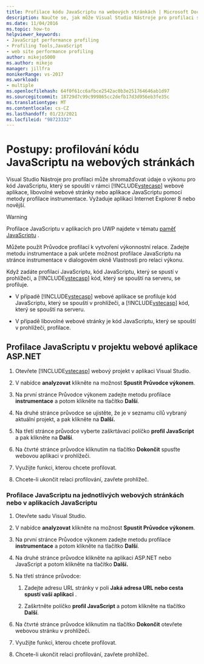 ```yaml
---
title: Profilace kódu JavaScriptu na webových stránkách | Microsoft Docs
description: Naučte se, jak může Visual Studio Nástroje pro profilaci shromažďovat údaje o výkonu pro JavaScriptový kód pomocí metody profilace instrumentace.
ms.date: 11/04/2016
ms.topic: how-to
helpviewer_keywords:
- JavaScript performance profiling
- Profiling Tools,JavaScript
- web site performance profiling
author: mikejo5000
ms.author: mikejo
manager: jillfra
monikerRange: vs-2017
ms.workload:
- multiple
ms.openlocfilehash: 64f0f61cc6afbce2542ac0b3e251764646ab1d97
ms.sourcegitcommit: 18729d7c99c999865cc2defb17d3d956eb3fe35c
ms.translationtype: MT
ms.contentlocale: cs-CZ
ms.lasthandoff: 01/23/2021
ms.locfileid: "98723332"
---
```

# <a name="how-to-profile-javascript-code-in-web-pages"></a>Postupy: profilování kódu JavaScriptu na webových stránkách

Visual Studio Nástroje pro profilaci může shromažďovat údaje o výkonu pro kód JavaScriptu, který se spouští v rámci [!INCLUDE[vstecasp](../code-quality/includes/vstecasp_md.md)] webové aplikace, libovolné webové stránky nebo aplikace JavaScriptu pomocí metody profilace instrumentace. Vyžaduje aplikaci Internet Explorer 8 nebo novější.

> [!WARNING]
> Profilace JavaScriptu v aplikacích pro UWP najdete v tématu [paměť JavaScriptu](../profiling/javascript-memory.md) .

Můžete použít Průvodce profilací k vytvoření výkonnostní relace. Zadejte metodu instrumentace a pak určete možnost profilace JavaScriptu na stránce instrumentace v dialogovém okně Vlastnosti pro relaci výkonu.

Když zadáte profilaci JavaScriptu, kód JavaScriptu, který se spustí v prohlížeči, a [!INCLUDE[vstecasp](../code-quality/includes/vstecasp_md.md)] kód, který se spouští na serveru, se profiluje.

- V případě [!INCLUDE[vstecasp](../code-quality/includes/vstecasp_md.md)] webové aplikace se profiluje kód JavaScriptu, který se spouští v prohlížeči, a [!INCLUDE[vstecasp](../code-quality/includes/vstecasp_md.md)] kód, který se spouští na serveru.

- V případě libovolné webové stránky je kód JavaScriptu, který se spouští v prohlížeči, profilace.

## <a name="to-profile-javascript-in-an-aspnet-web-application-project"></a>Profilace JavaScriptu v projektu webové aplikace ASP.NET

1. Otevřete [!INCLUDE[vstecasp](../code-quality/includes/vstecasp_md.md)] webový projekt v aplikaci Visual Studio.

2. V nabídce **analyzovat** klikněte na možnost **Spustit Průvodce výkonem**.

3. Na první stránce Průvodce výkonem zadejte metodu profilace **instrumentace** a potom klikněte na tlačítko **Další**.

4. Na druhé stránce průvodce se ujistěte, že je v seznamu cílů vybraný aktuální projekt, a pak klikněte na **Další.**

5. Na třetí stránce průvodce vyberte zaškrtávací políčko **profil JavaScript** a pak klikněte na **Další**.

6. Na čtvrté stránce průvodce kliknutím na tlačítko **Dokončit** spusťte webovou aplikaci v prohlížeči.

7. Využijte funkci, kterou chcete profilovat.

8. Chcete-li ukončit relaci profilování, zavřete prohlížeč.

### <a name="to-profile-javascript-in-individual-web-pages-or-a-javascript-applications"></a>Profilace JavaScriptu na jednotlivých webových stránkách nebo v aplikacích JavaScriptu

1. Otevřete sadu Visual Studio.

2. V nabídce **analyzovat** klikněte na možnost **Spustit Průvodce výkonem**.

3. Na první stránce Průvodce výkonem zadejte metodu profilace **instrumentace** a potom klikněte na tlačítko **Další**.

4. Na druhé stránce průvodce klikněte na aplikaci ASP.NET nebo JavaScript a potom klikněte na tlačítko **Další.**

5. Na třetí stránce průvodce:

    1. Zadejte adresu URL stránky v poli **Jaká adresa URL nebo cesta spustí vaši aplikaci** .

    2. Zaškrtněte políčko **profil JavaScript** a potom klikněte na tlačítko **Další**.

6. Na čtvrté stránce průvodce kliknutím na tlačítko **Dokončit** otevřete webovou stránku v prohlížeči.

7. Využijte funkci, kterou chcete profilovat.

8. Chcete-li ukončit relaci profilování, zavřete prohlížeč.

